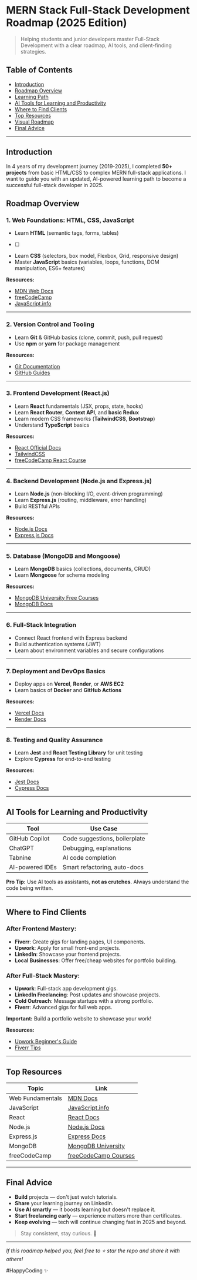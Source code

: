 # MERN Stack Full-Stack Development Roadmap (2025 Edition)

> Helping students and junior developers master Full-Stack Development with a clear roadmap, AI tools, and client-finding strategies.

## Table of Contents
- [Introduction](#introduction)
- [Roadmap Overview](#roadmap-overview)
- [Learning Path](#learning-path)
- [AI Tools for Learning and Productivity](#ai-tools-for-learning-and-productivity)
- [Where to Find Clients](#where-to-find-clients)
- [Top Resources](#top-resources)
- [Visual Roadmap](#visual-roadmap)
- [Final Advice](#final-advice)

---

## Introduction

In 4 years of my development journey (2019-2025), I completed **50+ projects** from basic HTML/CSS to complex MERN full-stack applications. I want to guide you with an updated, AI-powered learning path to become a successful full-stack developer in 2025.

## Roadmap Overview

### 1. Web Foundations: HTML, CSS, JavaScript
- Learn **HTML** (semantic tags, forms, tables)
- [ ]
- Learn **CSS** (selectors, box model, Flexbox, Grid, responsive design)
- Master **JavaScript** basics (variables, loops, functions, DOM manipulation, ES6+ features)

**Resources:**
- [MDN Web Docs](https://developer.mozilla.org/en-US/)
- [freeCodeCamp](https://www.freecodecamp.org/)
- [JavaScript.info](https://javascript.info/)

---

### 2. Version Control and Tooling
- Learn **Git** & GitHub basics (clone, commit, push, pull request)
- Use **npm** or **yarn** for package management

**Resources:**
- [Git Documentation](https://git-scm.com/doc)
- [GitHub Guides](https://guides.github.com/)

---

### 3. Frontend Development (React.js)
- Learn **React** fundamentals (JSX, props, state, hooks)
- Learn **React Router**, **Context API**, and **basic Redux**
- Learn modern CSS frameworks (**TailwindCSS**, **Bootstrap**)
- Understand **TypeScript** basics

**Resources:**
- [React Official Docs](https://react.dev/)
- [TailwindCSS](https://tailwindcss.com/)
- [freeCodeCamp React Course](https://www.freecodecamp.org/learn/front-end-development-libraries/)

---

### 4. Backend Development (Node.js and Express.js)
- Learn **Node.js** (non-blocking I/O, event-driven programming)
- Learn **Express.js** (routing, middleware, error handling)
- Build RESTful APIs

**Resources:**
- [Node.js Docs](https://nodejs.org/en/docs)
- [Express.js Docs](https://expressjs.com/)

---

### 5. Database (MongoDB and Mongoose)
- Learn **MongoDB** basics (collections, documents, CRUD)
- Learn **Mongoose** for schema modeling

**Resources:**
- [MongoDB University Free Courses](https://university.mongodb.com/)
- [MongoDB Docs](https://www.mongodb.com/docs/)

---

### 6. Full-Stack Integration
- Connect React frontend with Express backend
- Build authentication systems (JWT)
- Learn about environment variables and secure configurations

---

### 7. Deployment and DevOps Basics
- Deploy apps on **Vercel**, **Render**, or **AWS EC2**
- Learn basics of **Docker** and **GitHub Actions**

**Resources:**
- [Vercel Docs](https://vercel.com/docs)
- [Render Docs](https://render.com/docs)

---

### 8. Testing and Quality Assurance
- Learn **Jest** and **React Testing Library** for unit testing
- Explore **Cypress** for end-to-end testing

**Resources:**
- [Jest Docs](https://jestjs.io/docs/getting-started)
- [Cypress Docs](https://docs.cypress.io/)

---

## AI Tools for Learning and Productivity

| Tool              | Use Case                     |
| ----------------- | ----------------------------- |
| GitHub Copilot     | Code suggestions, boilerplate |
| ChatGPT            | Debugging, explanations       |
| Tabnine            | AI code completion            |
| AI-powered IDEs    | Smart refactoring, auto-docs  |

**Pro Tip:** Use AI tools as assistants, **not as crutches**. Always understand the code being written.

---

## Where to Find Clients

### After Frontend Mastery:
- **Fiverr**: Create gigs for landing pages, UI components.
- **Upwork**: Apply for small front-end projects.
- **LinkedIn**: Showcase your frontend projects.
- **Local Businesses**: Offer free/cheap websites for portfolio building.

### After Full-Stack Mastery:
- **Upwork**: Full-stack app development gigs.
- **LinkedIn Freelancing**: Post updates and showcase projects.
- **Cold Outreach**: Message startups with a strong portfolio.
- **Fiverr**: Advanced gigs for full web apps.

**Important:** Build a portfolio website to showcase your work!

**Resources:**
- [Upwork Beginner's Guide](https://www.upwork.com/resources/how-to-start-freelancing)
- [Fiverr Tips](https://www.fiverr.com/resources/guides/freelancing/how-to-start-freelancing)

---

## Top Resources

| Topic             | Link                                             |
| ----------------- | ------------------------------------------------ |
| Web Fundamentals  | [MDN Docs](https://developer.mozilla.org/en-US/) |
| JavaScript        | [JavaScript.info](https://javascript.info/)       |
| React             | [React Docs](https://react.dev/)                 |
| Node.js           | [Node.js Docs](https://nodejs.org/en/docs)        |
| Express.js        | [Express Docs](https://expressjs.com/)            |
| MongoDB           | [MongoDB University](https://university.mongodb.com/) |
| freeCodeCamp      | [freeCodeCamp Courses](https://www.freecodecamp.org/learn/) |

---


## Final Advice

- **Build** projects — don't just watch tutorials.
- **Share** your learning journey on LinkedIn.
- **Use AI smartly** — it boosts learning but doesn't replace it.
- **Start freelancing early** — experience matters more than certificates.
- **Keep evolving** — tech will continue changing fast in 2025 and beyond.

> Stay consistent, stay curious. 🚀

---

_If this roadmap helped you, feel free to ⭐ star the repo and share it with others!_

#HappyCoding ✨
